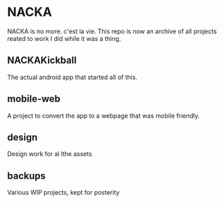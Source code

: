 # NACKA

NACKA is no more. c'est la vie. This repo is now an archive of all projects reated to work I did while it was a thing.

## NACKAKickball
The actual android app that started all of this.

## mobile-web
A project to convert the app to a webpage that was mobile friendly.

## design 
Design work for al lthe assets

## backups
Various WIP projects, kept for posterity

